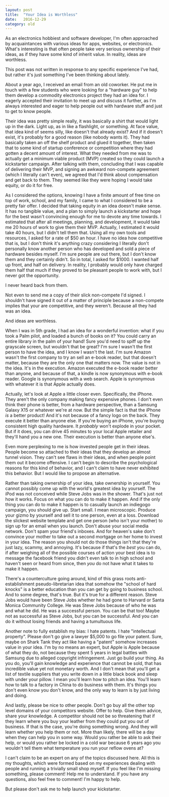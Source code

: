 ```yaml
---
layout: post
title:  "Your Idea is Worthless"
date:   2016-12-29
category: old
---
```



As an electronics hobbiest and software developer, I'm often approached by acquaintances with various ideas for apps, websites, or electronics. What's interesting is that often people take very serious ownership of their ideas, as if they have some kind of inherit value. In reality, ideas are worthless.

This post was not written in response to any specific experience I've had, but rather it's just something I've been thinking about lately.

About a year ago, I received an email from an old coworker. He put me in touch with a few students who were looking for a "hardware guy" to help them develop a commodity electronics project they had an idea for. I eagerly accepted their invitation to meet up and discuss it further, as I'm always interested and eager to help people out with hardware stuff and just to get to know people.

Their idea was pretty simple really, it was basically a shirt that would light up in the dark. Light up, as in like a flashlight, or something. At face value, that idea kind of seems silly, like doesn't that already exist? And if it doesn't exist, it's probably for a good reason (like nobody wants it). They had basically taken an off the shelf product and glued it together, then taken that to some kind of startup conference or competition where they had gotten a decent amount of interest. What they needed from me was to actually get a minimum viable product (MVP) created so they could launch a kickstarter campaign. After talking with them, concluding that I was capable of delivering their MVP, and signing an awkward non-compete agreement (which I literally can't even), we agreed that I'd think about compensation and get back to them. They seemed like they were hoping I would take equity, or do it for free.

As I considered the options, knowing I have a finite amount of free time on top of work, school, and my family, I came to what I considered to be a pretty fair offer. I decided that taking equity in an idea doesn't make sense. It has no tangible value, and a plan to simply launch a kickstarter and hope for the best wasn't convincing enough for me to devote any time towards. I estimated that after all meetings, planning, and development, it would take me 20 hours of work to give them their MVP. Actually, I estimated it would take 40 hours, but I didn't tell them that. Using all my own tools and resources, I asked for a rate of $50 an hour. I have no idea how competitive that is, but I don't think it's anything crazy considering I literally don't personally know another person who has developed and sold a piece of hardware besides myself. I'm sure people are out there, but I don't know them and they certainly didn't. So in total, I asked for $1000. I wanted half up front, and half on delivery. In reality, I probably would only have charged them half that much if they proved to be pleasant people to work with, but I never got the opportunity.

I never heard back from them.

Not even to send me a copy of their slick non-compete I'd signed. I shouldn't have signed it out of a matter of principle because a non-compete implies that your are competitive, and they weren't. Because all they had was an idea.

And ideas are worthless.

When I was in 5th grade, I had an idea for a wonderful invention: what if you took a Palm pilot, and loaded a bunch of books on it? You could carry an entire library in the palm of your hand! Sure you'd need to spiff up the grayscale screen, but wouldn't that be great? I'm sure I wasn't the first person to have the idea, and I know I wasn't the last. I'm sure Amazon wasn't the first company to try an sell an e-book reader, but that doesn't matter, because they are the only one that matters now. The value is not in the idea. It's in the execution. Amazon executed the e-book reader better than anyone, and because of that, a kindle is now synonymous with e-book reader. Google is synonymous with a web search. Apple is synonymous with whatever it is that Apple actually does.

Actually, let's look at Apple a little closer even. Specifically, the iPhone. They aren't the only company making fancy expensive phones. I don't even think their phone is better, from a hardware perspective, than a Samsung Galaxy X15 or whatever we're at now. But the simple fact is that the iPhone _is_ a better product! And it's not because of a fancy logo on the back. They execute it better than anyone else. If you're buying an iPhone, you're buying consistent high quality hardware. It _probably_ won't explode in your pocket. But if it does, you can drive 45 minutes to your local Apple retailer and they'll hand you a new one. Their execution is better than anyone else's.

Even more perplexing to me is how invested people get in their ideas. People become so attached to their ideas that they develop an almost tunnel vision. They can't see flaws in their ideas, and when people point them out it become offensive. I can't begin to describe the psychological reasons for this kind of behavior, and I can't claim to have never exhibited this behavior. But I would like to propose an alternative.

Rather than taking ownership of your idea, take ownership in yourself. You cannot possibly come up with the world's greatest idea by yourself. The iPod was not conceived while Steve Jobs was in the shower. That's just not how it works. Focus on what you can do to make it happen. And if the only thing you can do to make it happen is to casually launch an indiegogo campaign, you should give up. Start small. I mean microscopic. Produce your gizmo by yourself and sell it to one person, even at a loss. Download the slickest website template and get one person (who isn't your mother) to sign up for an email when you launch. Don't abuse your social media network. Don't spam your friend's inboxes. And for heaven's sake don't convince your mother to take out a second mortgage on her home to invest in your idea. The reason you should not do those things isn't that they're just lazy, scammy, and annoying. It's because if that's the _best_ you can do, if after weighing all of the possible courses of action your best idea is to message the facebook friend you didn't even talk to in high school and haven't seen or heard from since, then _you_ do not have what it takes to make it happen.

There's a counterculture going around, kind of this grass roots anti-establishment pseudo-libretarian idea that somehow the "school of hard knocks" is a better education than you can get by going to business school. And to some degree, that's true. But it's true for a different reason. Steve Jobs would have been Steve Jobs whether he had gone to Harvard or Santa Monica Community College. He was Steve Jobs because of who he was and what he did. He was a successful person. You can be that too! Maybe not as successful as Steve Jobs, but you can be successful. And you can do it without losing friends and having a tumultuous life.

Another note to fully establish my bias: I hate patents. I hate "intellectual property". Please don't go give a lawyer $5,000 to go file your patent. Sure, maybe on Shark Tank they act like having a "patent" somehow increases value in your idea. I'm by no means an expert, but Apple is Apple because of what they do, not because they spent 5 years in legal battles with Samsung due to alleged copyright infringement. Just go build your thing. As you do, you'll gain knowledge and experience that cannot be sold, that has incredible value yet not monetary worth. And I don't mean that you'll get a list of textile suppliers that you write down in a little black book and sleep with under your pillow. I mean you'll learn how to pitch an idea. You'll learn how to talk to a factory in China to do business with them. It's things you don't even know you don't know, and the only way to learn is by just living and doing.

And lastly, please be nice to other people. Don't go buy all the other top level domains of your competitors website. Offer to help. Give them advice, share your knowledge. A competitor should not be so threatening that if they learn where you buy your leather from they could put you out of business. If that is the case, you're doing something wrong. And they will learn whether you help them or not. More than likely, there will be a day when they can help you in some way. Would you rather be able to ask their help, or would you rather be locked in a cold war because 6 years ago you wouldn't tell them what temperature you run your reflow ovens at?

I can't claim to be an expert on any of the topics discussed here. All this is my thoughts, which were formed based on my experiences dealing with people and running a trivially small shop myself. If you feel like I'm missing something, please comment! Help me to understand. If you have any questions, also feel free to comment! I'm happy to help.

But please don't ask me to help launch your kickstarter.
